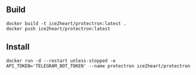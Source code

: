 ## Build

```
docker build -t ice2heart/protectron:latest .
docker push ice2heart/protectron:latest
```

## Install

```
docker run -d --restart unless-stopped -e API_TOKEN='TELEGRAM_BOT_TOKEN' --name protectron ice2heart/protectron
```